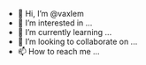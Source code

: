 - 👋 Hi, I’m @vaxlem
- 👀 I’m interested in ...
- 🌱 I’m currently learning ...
- 💞️ I’m looking to collaborate on ...
- 📫 How to reach me ...

<!---
vaxlem/vaxlem is a ✨ special ✨ repository because its `README.md` (this file) appears on your GitHub profile.
You can click the Preview link to take a look at your changes.
--->
